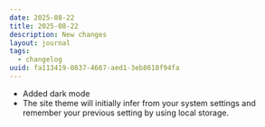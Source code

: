 ```yaml
---
date: 2025-08-22
title: 2025-08-22
description: New changes
layout: journal
tags:
  - changelog
uuid: fa113419-0837-4667-aed1-3eb8618f94fa
---
```


- Added dark mode
- The site theme will initially infer from your system settings and remember your previous setting by using local storage.